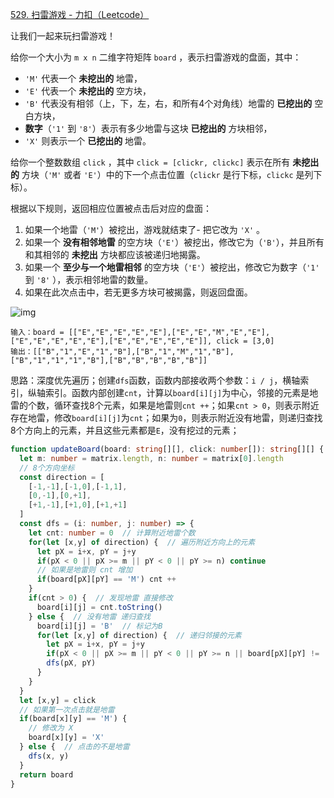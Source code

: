 [529. 扫雷游戏 - 力扣（Leetcode）](https://leetcode.cn/problems/minesweeper/description/)

让我们一起来玩扫雷游戏！

给你一个大小为 `m x n` 二维字符矩阵 `board` ，表示扫雷游戏的盘面，其中：

- `'M'` 代表一个 **未挖出的** 地雷，
- `'E'` 代表一个 **未挖出的** 空方块，
- `'B'` 代表没有相邻（上，下，左，右，和所有4个对角线）地雷的 **已挖出的** 空白方块，
- **数字**（`'1'` 到 `'8'`）表示有多少地雷与这块 **已挖出的** 方块相邻，
- `'X'` 则表示一个 **已挖出的** 地雷。

给你一个整数数组 `click` ，其中 `click = [clickr, clickc]` 表示在所有 **未挖出的** 方块（`'M'` 或者 `'E'`）中的下一个点击位置（`clickr` 是行下标，`clickc` 是列下标）。

根据以下规则，返回相应位置被点击后对应的盘面：

1. 如果一个地雷（`'M'`）被挖出，游戏就结束了- 把它改为 `'X'` 。
2. 如果一个 **没有相邻地雷** 的空方块（`'E'`）被挖出，修改它为（`'B'`），并且所有和其相邻的 **未挖出** 方块都应该被递归地揭露。
3. 如果一个 **至少与一个地雷相邻** 的空方块（`'E'`）被挖出，修改它为数字（`'1'` 到 `'8'` ），表示相邻地雷的数量。
4. 如果在此次点击中，若无更多方块可被揭露，则返回盘面。

![img](https://assets.leetcode.com/uploads/2018/10/12/minesweeper_example_1.png)

```
输入：board = [["E","E","E","E","E"],["E","E","M","E","E"],["E","E","E","E","E"],["E","E","E","E","E"]], click = [3,0]
输出：[["B","1","E","1","B"],["B","1","M","1","B"],["B","1","1","1","B"],["B","B","B","B","B"]]
```

思路：深度优先遍历；创建`dfs`函数，函数内部接收两个参数：`i / j`，横轴索引，纵轴索引。函数内部创建`cnt`，计算以`board[i][j]`为中心，邻接的元素是地雷的个数，循环查找8个元素，如果是地雷则`cnt ++`；如果`cnt > 0`，则表示附近存在地雷，修改`board[i][j]`为`cnt`；如果为`0`，则表示附近没有地雷，则递归查找8个方向上的元素，并且这些元素都是`E`，没有挖过的元素；

```typescript
function updateBoard(board: string[][], click: number[]): string[][] {
  let m: number = matrix.length, n: number = matrix[0].length
  // 8个方向坐标
  const direction = [
    [-1,-1],[-1,0],[-1,1],
    [0,-1],[0,+1],
    [+1,-1],[+1,0],[+1,+1]
  ]
  const dfs = (i: number, j: number) => {
    let cnt: number = 0  // 计算附近地雷个数
    for(let [x,y] of direction) {  // 遍历附近方向上的元素
      let pX = i+x, pY = j+y
      if(pX < 0 || pX >= m || pY < 0 || pY >= n) continue
      // 如果是地雷则 cnt 增加
      if(board[pX][pY] == 'M') cnt ++
    }
    if(cnt > 0) {  // 发现地雷 直接修改
      board[i][j] = cnt.toString()
    } else {  // 没有地雷 递归查找
      board[i][j] = 'B'  // 标记为B
      for(let [x,y] of direction) {  // 递归邻接的元素
        let pX = i+x, pY = j+y
        if(pX < 0 || pX >= m || pY < 0 || pY >= n || board[pX][pY] != 'E') continue
        dfs(pX, pY)
      }
    }
  }
  let [x,y] = click
  // 如果第一次点击就是地雷
  if(board[x][y] == 'M') {
    // 修改为 X
    board[x][y] = 'X'
  } else {  // 点击的不是地雷
    dfs(x, y)
  }
  return board
}
```

